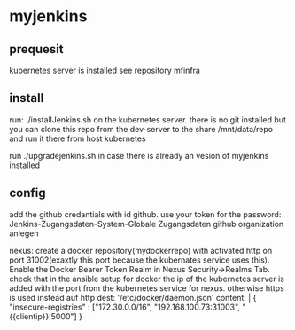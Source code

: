 # myjenkins

## prequesit

kubernetes server is installed see repository mfinfra

## install

run:
./installJenkins.sh
on the kubernetes server. there is no git installed but you can clone this repo from the dev-server to the share /mnt/data/repo and run it there from host kubernetes

run ./upgradejenkins.sh in case there is already an vesion of myjenkins installed

## config

add the github credantials with id github. use your token for the password: Jenkins-Zugangsdaten-System-Globale Zugangsdaten 
github organization anlegen

nexus: create a docker repository(mydockerrepo) with activated http on port 31002(exaxtly this port because the kubernates service uses this). Enable the Docker Bearer Token Realm in Nexus Security->Realms Tab. 
check that in the ansible setup for docker the ip of the kubernetes server is added with the port from the kubernetes service for nexus. otherwise https is used instead auf http 
     dest: '/etc/docker/daemon.json'
     content: |
      {
       "insecure-registries" : ["172.30.0.0/16", "192.168.100.73:31003", "{{clientip}}:5000"]
      }
